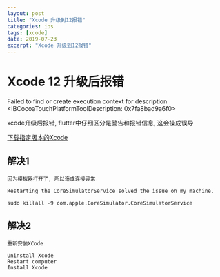 ```yaml
---
layout: post
title: "Xcode 升级到12报错"
categories: ios
tags: [xcode]
date: 2019-07-23
excerpt: "Xcode 升级到12报错"
---
```


# Xcode 12 升级后报错

Failed to find or create execution context for description <IBCocoaTouchPlatformToolDescription: 0x7fa8bad9a6f0>

xcode升级后报错, flutter中仔细区分是警告和报错信息, 这会操成误导

[下载指定版本的Xcode](https://developer.apple.com/download/more/)

## 解决1

    因为模拟器打开了, 所以造成连接异常

    Restarting the CoreSimulatorService solved the issue on my machine.

    sudo killall -9 com.apple.CoreSimulator.CoreSimulatorService

## 解决2

    重新安装XCode

    Uninstall Xcode
    Restart computer
    Install Xcode
